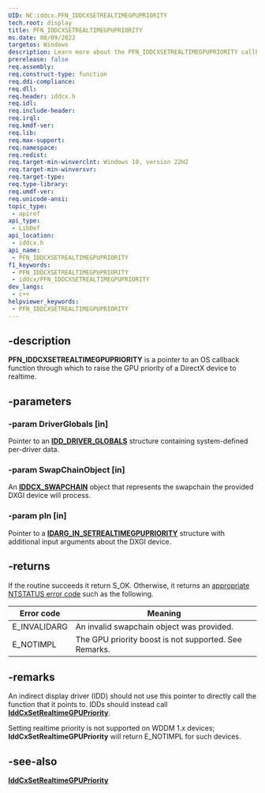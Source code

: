 ```yaml
---
UID: NC:iddcx.PFN_IDDCXSETREALTIMEGPUPRIORITY
tech.root: display
title: PFN_IDDCXSETREALTIMEGPUPRIORITY
ms.date: 08/09/2022
targetos: Windows
description: Learn more about the PFN_IDDCXSETREALTIMEGPUPRIORITY callback.
prerelease: false
req.assembly: 
req.construct-type: function
req.ddi-compliance: 
req.dll: 
req.header: iddcx.h
req.idl: 
req.include-header: 
req.irql: 
req.kmdf-ver: 
req.lib: 
req.max-support: 
req.namespace: 
req.redist: 
req.target-min-winverclnt: Windows 10, version 22H2
req.target-min-winversvr: 
req.target-type: 
req.type-library: 
req.umdf-ver: 
req.unicode-ansi: 
topic_type:
 - apiref
api_type:
 - LibDef
api_location:
 - iddcx.h
api_name:
 - PFN_IDDCXSETREALTIMEGPUPRIORITY
f1_keywords:
 - PFN_IDDCXSETREALTIMEGPUPRIORITY
 - iddcx/PFN_IDDCXSETREALTIMEGPUPRIORITY
dev_langs:
 - c++
helpviewer_keywords:
 - PFN_IDDCXSETREALTIMEGPUPRIORITY
---
```


## -description

**PFN_IDDCXSETREALTIMEGPUPRIORITY** is a pointer to an OS callback function through which to raise the GPU priority of a DirectX device to realtime.

## -parameters

### -param DriverGlobals [in]

Pointer to an [**IDD_DRIVER_GLOBALS**](./ns-iddcx-idd_driver_globals.md) structure containing system-defined per-driver data.

### -param SwapChainObject [in]

An [**IDDCX_SWAPCHAIN**](/windows-hardware/drivers/display/iddcx-objects) object that represents the swapchain the provided DXGI device will process.

### -param pIn [in]

Pointer to a [**IDARG_IN_SETREALTIMEGPUPRIORITY**](ns-iddcx-idarg_in_setrealtimegpupriority.md) structure with additional input arguments about the DXGI device.

## -returns

If the routine succeeds it return S_OK. Otherwise, it returns an [appropriate NTSTATUS error code](/windows-hardware/drivers/kernel/ntstatus-values) such as the following.

| Error code | Meaning |
| ---------- | ------- |
| E_INVALIDARG | An invalid swapchain object was provided. |
| E_NOTIMPL    | The GPU priority boost is not supported. See Remarks. |

## -remarks

An indirect display driver (IDD) should not use this pointer to directly call the function that it points to. IDDs should instead call [**IddCxSetRealtimeGPUPriority**](nf-iddcx-iddcxsetrealtimegpupriority.md).

Setting realtime priority is not supported on WDDM 1.*x* devices; **IddCxSetRealtimeGPUPriority** will return E_NOTIMPL for such devices.

## -see-also

[**IddCxSetRealtimeGPUPriority**](nf-iddcx-iddcxsetrealtimegpupriority.md)

